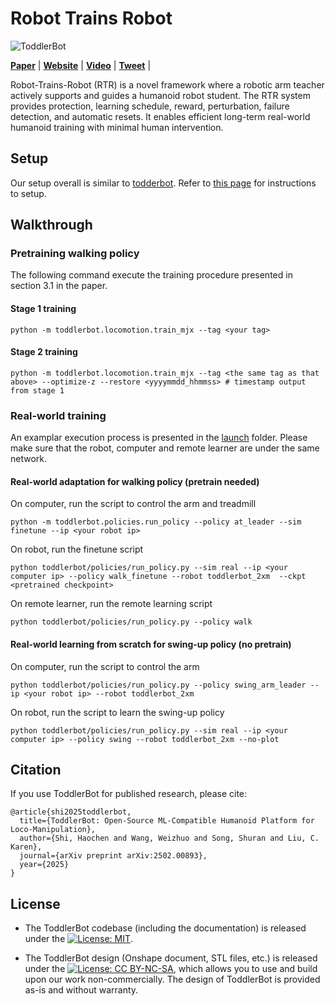 # Robot Trains Robot

![ToddlerBot](docs/_static/banner.png)

**[Paper](https://arxiv.org/abs/2502.00893)** |
**[Website](https://robot-trains-robot.github.io/)** |
**[Video](https://youtu.be/A43QxHSgLyM)** | 
**[Tweet](https://x.com/HaochenShi74/status/1886599720279400732)** |

Robot-Trains-Robot (RTR) is a novel framework where a robotic arm teacher actively supports and guides a humanoid robot student. The RTR system provides protection, learning
schedule, reward, perturbation, failure detection, and automatic resets. It enables efficient long-term real-world humanoid training with minimal human intervention. 

## Setup
Our setup overall is similar to [todderbot](https://toddlerbot.github.io/). 
Refer to [this page](https://hshi74.github.io/toddlerbot/software/01_setup.html) for instructions to setup.

## Walkthrough
### Pretraining walking policy
The following command execute the training procedure presented in section 3.1 in the paper.
#### Stage 1 training
```
python -m toddlerbot.locomotion.train_mjx --tag <your tag>
```
#### Stage 2 training
```
python -m toddlerbot.locomotion.train_mjx --tag <the same tag as that above> --optimize-z --restore <yyyymmdd_hhmmss> # timestamp output from stage 1
```

### Real-world training
An examplar execution process is presented in the [launch](https://github.com/shockwaveHe/Robot-Trains-Robot/tree/rtr/launch) folder. Please make sure that the robot, computer and remote learner are under the same network.
#### Real-world adaptation for walking policy (pretrain needed)
On computer, run the script to control the arm and treadmill
```
python -m toddlerbot.policies.run_policy --policy at_leader --sim finetune --ip <your robot ip> 
```
On robot, run the finetune script
```
python toddlerbot/policies/run_policy.py --sim real --ip <your computer ip> --policy walk_finetune --robot toddlerbot_2xm  --ckpt <pretrained checkpoint>
```
On remote learner, run the remote learning script
```
python toddlerbot/policies/run_policy.py --policy walk
```
#### Real-world learning from scratch for swing-up policy (no pretrain)
On computer, run the script to control the arm
```
python toddlerbot/policies/run_policy.py --policy swing_arm_leader --ip <your robot ip> --robot toddlerbot_2xm
```
On robot, run the script to learn the swing-up policy
```
python toddlerbot/policies/run_policy.py --sim real --ip <your computer ip> --policy swing --robot toddlerbot_2xm --no-plot
```

## Citation
If you use ToddlerBot for published research, please cite:
```
@article{shi2025toddlerbot,
  title={ToddlerBot: Open-Source ML-Compatible Humanoid Platform for Loco-Manipulation},
  author={Shi, Haochen and Wang, Weizhuo and Song, Shuran and Liu, C. Karen},
  journal={arXiv preprint arXiv:2502.00893},
  year={2025}
}
```

## License  

- The ToddlerBot codebase (including the documentation) is released under the [![License: MIT](https://img.shields.io/badge/License-MIT-blue.svg)](LICENSE).

- The ToddlerBot design (Onshape document, STL files, etc.) is released under the [![License: CC BY-NC-SA](https://img.shields.io/badge/License-CC%20BY--NC--SA-lightgrey.svg)](https://creativecommons.org/licenses/by-nc-sa/4.0/), which allows you to use and build upon our work non-commercially.
The design of ToddlerBot is provided as-is and without warranty.
